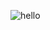 ![hello](https://user-images.githubusercontent.com/62444892/142080389-e7c6c161-939d-4385-9dfa-17b593c1edf9.gif)
